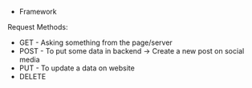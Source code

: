 - Framework

Request Methods:
- GET - Asking something from the page/server
- POST - To put some data in backend -> Create a new post on social media
- PUT - To update a data on website
- DELETE 
